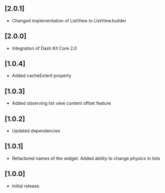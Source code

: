 ## [2.0.1]

* Changed implementation of ListView to ListView.builder

## [2.0.0]

* Integration of Dash Kit Core 2.0

## [1.0.4]

* Added cacheExtent property

## [1.0.3]

* Added observing list view content offset feature

## [1.0.2]

* Updated dependencies

## [1.0.1]

* Refactored names of the widget. Added ability to change physics in lists

## [1.0.0]

* Initial release.
